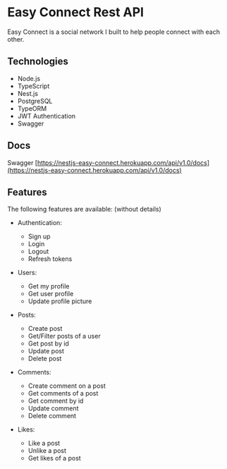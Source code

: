 # Easy Connect Rest API

Easy Connect is a social network I built to help people connect with each other.

## Technologies

* Node.js
* TypeScript
* Nest.js
* PostgreSQL
* TypeORM
* JWT Authentication
* Swagger

## Docs

Swagger [https://nestjs-easy-connect.herokuapp.com/api/v1.0/docs](https://nestjs-easy-connect.herokuapp.com/api/v1.0/docs)

## Features

The following features are available: (without details)

* Authentication:
  * Sign up
  * Login
  * Logout
  * Refresh tokens

* Users:
  * Get my profile
  * Get user profile
  * Update profile picture

* Posts:
  * Create post
  * Get/Filter posts of a user
  * Get post by id
  * Update post
  * Delete post

* Comments:
  * Create comment on a post
  * Get comments of a post
  * Get comment by id
  * Update comment
  * Delete comment

* Likes:
  * Like a post
  * Unlike a post
  * Get likes of a post

